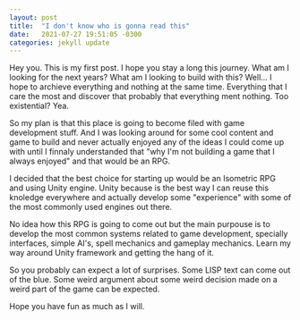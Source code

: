```yaml
---
layout: post
title:  "I don't know who is gonna read this"
date:   2021-07-27 19:51:05 -0300
categories: jekyll update
---
```


Hey you. This is my first post.
I hope you stay a long this journey.
What am I looking for the next years? What am I looking to build with this?
Well... I hope to archieve everything and nothing at the same time.
Everything that I care the most and discover that probably that everything ment nothing. Too existential? Yea.

So my plan is that this place is going to become filed with game development stuff. And I was looking around for some cool content and game to build and never actually enjoyed any
of the ideas I could come up with until I finnaly understanded that "why I'm not building a game that I always enjoyed" and that would be an RPG.

I decided that the best choice for starting up would be an Isometric RPG and using Unity engine. Unity because is the best way I can reuse this knoledge everywhere and actually develop some
"experience" with some of the most commonly used engines out there. 

No idea how this RPG is going to come out but the main purpouse is to develop the most common systems related to game development, specially interfaces, simple AI's, spell mechanics and 
gameplay mechanics. Learn my way around Unity framework and getting the hang of it.

So you probably can expect a lot of surprises. Some LISP text can come out of the blue. Some weird argument about some weird decision made on a weird part of the game can be expected.

Hope you have fun as much as I will. 

